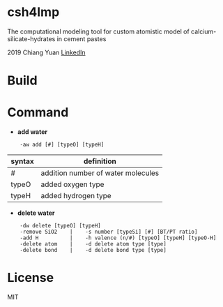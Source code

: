 # csh4lmp
The computational modeling tool for custom atomistic model of calcium-silicate-hydrates in cement pastes

2019 Chiang Yuan [LinkedIn](www.linkedin.com/in/yuanchiang)

# Build


# Command

- __add water__

```
	-aw add [#] [typeO] [typeH]        
```
syntax | definition
------ | ----------
\# | addition number of water molecules
typeO | added oxygen type
typeH | added hydrogen type

- __delete water__
```
	-dw delete [typeO] [typeH]                 
	-remove SiO2    |    -s number [typeSi] [#] [BT/PT ratio]
	-add H          |    -h valence (n/#) [typeO] [typeH] [typeO-H] 
	-delete atom    |    -d delete atom type [type]                 
	-delete bond    |    -d delete bond type [type]                 
```
# License
MIT
